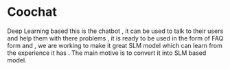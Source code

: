 # Coochat
Deep Learning based this is the chatbot , it can be used  to talk to their users and help them with there problems , it is ready to be used in the form of FAQ form and , we are working to make it great SLM model which can learn from the experience it has . The main motive is to convert it into SLM based model.
